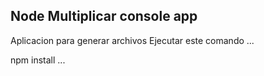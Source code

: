 ## Node Multiplicar console app
Aplicacion para generar archivos
Ejecutar este comando
...

npm install 
...